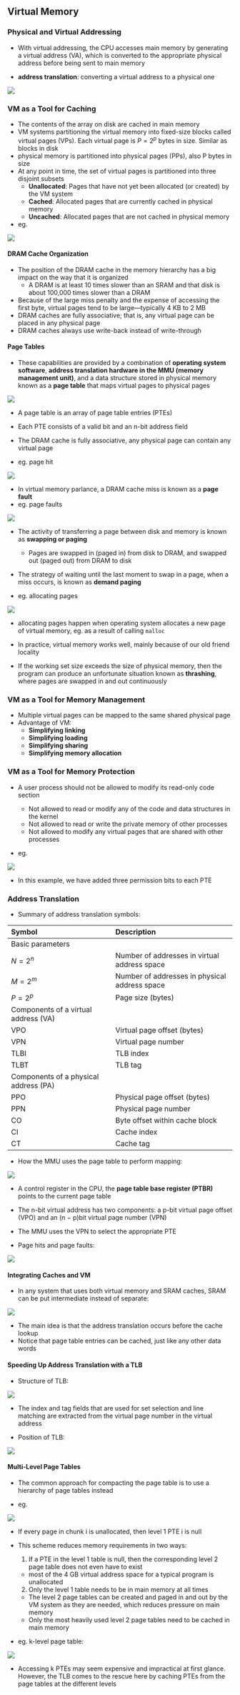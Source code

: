 ## Virtual Memory

### Physical and Virtual Addressing

- With virtual addressing, the CPU accesses main memory by generating a virtual address (VA), which is converted to the appropriate physical address before being sent to main memory

- **address translation**: converting a virtual address to a physical one

![](./a_system_that_use_virtual_memory.png)

### VM as a Tool for Caching

- The contents of the array on disk are cached in main memory
- VM systems partitioning the virtual memory into fixed-size blocks called virtual pages (VPs). Each virtual page is $P = 2^{p}$ bytes in size. Similar as blocks in disk
- physical memory is partitioned into physical pages (PPs), also P bytes in size
- At any point in time, the set of virtual pages is partitioned into three disjoint subsets
  - **Unallocated**: Pages that have not yet been allocated (or created) by the VM system
  - **Cached**: Allocated pages that are currently cached in physical memory
  - **Uncached**: Allocated pages that are not cached in physical memory
- eg.

![](./vm_system_use_main_memory_as_cache.png)

#### DRAM Cache Organization

- The position of the DRAM cache in the memory hierarchy has a big impact on the way that it is organized
  - A DRAM is at least 10 times slower than an SRAM and that disk is about 100,000 times slower than a DRAM
- Because of the large miss penalty and the expense of accessing the first byte, virtual pages tend to be large—typically 4 KB to 2 MB
- DRAM caches are fully associative; that is, any virtual page can be placed in any physical page
- DRAM caches always use write-back instead of write-through

#### Page Tables

- These capabilities are provided by a combination of **operating system software**, **address translation hardware in the MMU (memory management unit)**, and a data structure stored in physical memory known as a **page table** that maps virtual pages to physical pages

![](./page_table.png)

- A page table is an array of page table entries (PTEs)
- Each PTE consists of a valid bit and an n-bit address field
- The DRAM cache is fully associative, any physical page can contain any virtual page

- eg. page hit

![](./vm_page_hit.png)

- In virtual memory parlance, a DRAM cache miss is known as a **page fault**
- eg. page faults

![](./vm_page_fault.png)

- The activity of transferring a page between disk and memory is known as **swapping or paging**
  - Pages are swapped in (paged in) from disk to DRAM, and swapped out (paged out) from DRAM to disk
-  The strategy of waiting until the last moment to swap in a page, when a miss occurs, is known as **demand paging**

- eg. allocating pages

![](./allocating_a_new_virtual_page.png)

- allocating pages happen when operating system allocates a new page of virtual memory, eg. as a result of calling `malloc`

- In practice, virtual memory works well, mainly because of our old friend locality
- If the working set size exceeds the size of physical memory, then the program can produce an unfortunate situation known as **thrashing**, where pages are swapped in and out continuously

### VM as a Tool for Memory Management

- Multiple virtual pages can be mapped to the same shared physical page
- Advantage of VM:
  - **Simplifying linking**
  - **Simplifying loading**
  - **Simplifying sharing**
  - **Simplifying memory allocation**

### VM as a Tool for Memory Protection

- A user process should not be allowed to modify its read-only code section
  - Not allowed to read or modify any of the code and data structures in the kernel
  - Not allowed to read or write the private memory of other processes
  - Not allowed to modify any virtual pages that are shared with other processes

- eg. 

![](./vm_provide_page_level_memory_protection.png)

- In this example, we have added three permission bits to each PTE

### Address Translation

- Summary of address translation symbols:

|Symbol | Description|
|:------ | :---------|
|Basic parameters| |
|$N = 2^n$| Number of addresses in virtual address space|
|$M = 2^m$| Number of addresses in physical address space|
|$P = 2^p$| Page size (bytes)|
|Components of a virtual address (VA)| |
|VPO |Virtual page offset (bytes)|
|VPN |Virtual page number|
|TLBI| TLB index|
|TLBT| TLB tag|
|Components of a physical address (PA)||
|PPO| Physical page offset (bytes)|
|PPN| Physical page number|
|CO| Byte offset within cache block|
|CI| Cache index|
|CT| Cache tag|

- How the MMU uses the page table to perform mapping:

![](./address_translation_with_a_page_table.png)

- A control register in the CPU, the **page table base register (PTBR)** points to the current page table
- The n-bit virtual address has two components: a p-bit virtual page offset (VPO) and an (n − p)bit virtual page number (VPN)
- The MMU uses the VPN to select the appropriate PTE

- Page hits and page faults:

![](./operational_view_of_page_hits_and_page_faults.png)

#### Integrating Caches and VM

- In any system that uses both virtual memory and SRAM caches, SRAM can be put intermediate instead of separate:

![](./integrating_vm_with_a_physically_addressed_cache.png)

- The main idea is that the address translation occurs before the cache lookup
- Notice that page table entries can be cached, just like any other data words

#### Speeding Up Address Translation with a TLB

- Structure of TLB:

![](./components_of_a_virtual_address_used_tlb.png)

- The index and tag fields that are used for set selection and line matching are extracted from the virtual page number in the virtual address

- Position of TLB:

![](./operational_view_of_a_tlb_hit_and_miss.png)

#### Multi-Level Page Tables

- The common approach for compacting the page table is to use a hierarchy of page tables instead

- eg. 

![](./two_level_page_table_hierarchy.png)

- If every page in chunk i is unallocated, then level 1 PTE i is null
- This scheme reduces memory requirements in two ways:
  1. If a PTE in the level 1 table is null, then the corresponding level 2 page table does not even have to exist
    - most of the 4 GB virtual address space for a typical program is unallocated
  2. Only the level 1 table needs to be in main memory at all times
    - The level 2 page tables can be created and paged in and out by the VM system as they are needed, which reduces pressure on main memory
    - Only the most heavily used level 2 page tables need to be cached in main memory

- eg. k-level page table:

![](./address_translation_with_k_level_page_table.png)

- Accessing k PTEs may seem expensive and impractical at first glance. However, the TLB comes to the rescue here by caching PTEs from the page tables at the different levels
